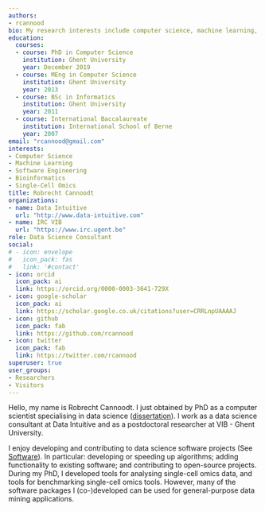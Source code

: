 ```yaml
---
authors:
- rcannood
bio: My research interests include computer science, machine learning, bioinformatics, and single-cell omics.
education:
  courses:
  - course: PhD in Computer Science
    institution: Ghent University
    year: December 2019
  - course: MEng in Computer Science
    institution: Ghent University
    year: 2013
  - course: BSc in Informatics
    institution: Ghent University
    year: 2011
  - course: International Baccalaureate
    institution: International School of Berne
    year: 2007
email: "rcannood@gmail.com"
interests:
- Computer Science
- Machine Learning
- Software Engineering
- Bioinformatics
- Single-Cell Omics
title: Robrecht Cannoodt
organizations:
- name: Data Intuitive
  url: "http://www.data-intuitive.com"
- name: IRC VIB
  url: "https://www.irc.ugent.be"
role: Data Science Consultant
social:
# - icon: envelope
#   icon_pack: fas
#   link: '#contact'
- icon: orcid
  icon_pack: ai
  link: https://orcid.org/0000-0003-3641-729X
- icon: google-scholar
  icon_pack: ai
  link: https://scholar.google.co.uk/citations?user=CRRLnpUAAAAJ
- icon: github
  icon_pack: fab
  link: https://github.com/rcannood
- icon: twitter
  icon_pack: fab
  link: https://twitter.com/rcannood
superuser: true
user_groups:
- Researchers
- Visitors
---
```


Hello, my name is Robrecht Cannoodt. I just obtained by PhD as a computer scientist specialising in data science ([dissertation](files/phdthesis.pdf)). I work as a data science consultant at Data Intuitive and as a postdoctoral researcher at VIB - Ghent University.

I enjoy developing and contributing to data science software projects (See [Software](software)). In particular: developing or speeding up algorithms; adding functionality to existing software; and contributing to open-source projects. During my PhD, I developed tools for analysing single-cell omics data, and tools for benchmarking single-cell omics tools. However, many of the software packages I (co-)developed can be used for general-purpose data mining applications.
